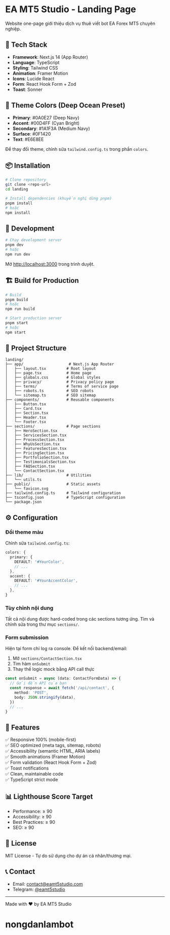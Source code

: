 # EA MT5 Studio - Landing Page

Website one-page giới thiệu dịch vụ thuê viết bot EA Forex MT5 chuyên nghiệp.

## 🚀 Tech Stack

- **Framework**: Next.js 14 (App Router)
- **Language**: TypeScript
- **Styling**: Tailwind CSS
- **Animation**: Framer Motion
- **Icons**: Lucide React
- **Form**: React Hook Form + Zod
- **Toast**: Sonner

## 🎨 Theme Colors (Deep Ocean Preset)

- **Primary**: #0A0E27 (Deep Navy)
- **Accent**: #00D4FF (Cyan Bright)
- **Secondary**: #1A1F3A (Medium Navy)
- **Surface**: #0F1420
- **Text**: #E6E8EE

Để thay đổi theme, chỉnh sửa `tailwind.config.ts` trong phần `colors`.

## 📦 Installation

```bash
# Clone repository
git clone <repo-url>
cd landing

# Install dependencies (khuyến nghị dùng pnpm)
pnpm install
# hoặc
npm install
```

## 🏃 Development

```bash
# Chạy development server
pnpm dev
# hoặc
npm run dev
```

Mở [http://localhost:3000](http://localhost:3000) trong trình duyệt.

## 🏗️ Build for Production

```bash
# Build
pnpm build
# hoặc
npm run build

# Start production server
pnpm start
# hoặc
npm start
```

## 📁 Project Structure

```
landing/
├── app/                    # Next.js App Router
│   ├── layout.tsx         # Root layout
│   ├── page.tsx           # Home page
│   ├── globals.css        # Global styles
│   ├── privacy/           # Privacy policy page
│   ├── terms/             # Terms of service page
│   ├── robots.ts          # SEO robots
│   └── sitemap.ts         # SEO sitemap
├── components/            # Reusable components
│   ├── Button.tsx
│   ├── Card.tsx
│   ├── Section.tsx
│   ├── Header.tsx
│   └── Footer.tsx
├── sections/              # Page sections
│   ├── HeroSection.tsx
│   ├── ServicesSection.tsx
│   ├── ProcessSection.tsx
│   ├── WhyUsSection.tsx
│   ├── FeaturesSection.tsx
│   ├── PricingSection.tsx
│   ├── PortfolioSection.tsx
│   ├── TestimonialsSection.tsx
│   ├── FAQSection.tsx
│   └── ContactSection.tsx
├── lib/                   # Utilities
│   └── utils.ts
├── public/                # Static assets
│   └── favicon.svg
├── tailwind.config.ts     # Tailwind configuration
├── tsconfig.json          # TypeScript configuration
└── package.json
```

## ⚙️ Configuration

### Đổi theme màu

Chỉnh sửa `tailwind.config.ts`:

```typescript
colors: {
  primary: {
    DEFAULT: '#YourColor',
    // ...
  },
  accent: {
    DEFAULT: '#YourAccentColor',
    // ...
  },
}
```

### Tùy chỉnh nội dung

Tất cả nội dung được hard-coded trong các sections tương ứng. Tìm và chỉnh sửa trong thư mục `sections/`.

### Form submission

Hiện tại form chỉ log ra console. Để kết nối backend/email:

1. Mở `sections/ContactSection.tsx`
2. Tìm hàm `onSubmit`
3. Thay thế logic mock bằng API call thực

```typescript
const onSubmit = async (data: ContactFormData) => {
  // Gửi đến API của bạn
  const response = await fetch('/api/contact', {
    method: 'POST',
    body: JSON.stringify(data),
  })
  // ...
}
```

## 🎯 Features

✅ Responsive 100% (mobile-first)  
✅ SEO optimized (meta tags, sitemap, robots)  
✅ Accessibility (semantic HTML, ARIA labels)  
✅ Smooth animations (Framer Motion)  
✅ Form validation (React Hook Form + Zod)  
✅ Toast notifications  
✅ Clean, maintainable code  
✅ TypeScript strict mode  

## 📊 Lighthouse Score Target

- Performance: ≥ 90
- Accessibility: ≥ 90
- Best Practices: ≥ 90
- SEO: ≥ 90

## 📄 License

MIT License - Tự do sử dụng cho dự án cá nhân/thương mại.

## 📞 Contact

- Email: contact@eamt5studio.com
- Telegram: [@eamt5studio](https://t.me/eamt5studio)

---

Made with ❤️ by EA MT5 Studio
# nongdanlambot
